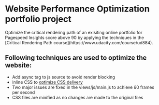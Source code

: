 <h1>Website Performance Optimization portfolio project</h1>

<p>Optimize the critical rendering path of an exisiting online portfolio for Pagespeed Insights score above 90 by applying the techniques in the [Critical Rendering Path course](https://www.udacity.com/course/ud884).</p>


<h2>Following techniques are used to optimize the website:</h2>
<ul>
	<li>Add async tag to js source to avoid render blocking</li>
	<li>Inline CSS to <a href="https://developers.google.com/speed/docs/insights/OptimizeCSSDelivery">optimize CSS delivery</a></li>
	<li>Two major issues are fixed in the views/js/main.js to achieve 60 frames per second</li>
	<li>CSS files are minified as no changes are made to the original files</li>
</ul>